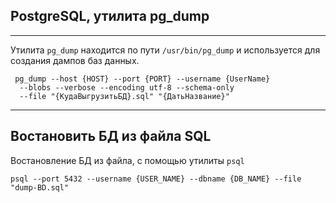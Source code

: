 PostgreSQL, утилита pg_dump
---
---

Утилита `pg_dump` находится по пути `/usr/bin/pg_dump` и используется для 
создания дампов баз данных.


```
 pg_dump --host {HOST} --port {PORT} --username {UserName}
  --blobs --verbose --encoding utf-8 --schema-only 
  --file "{КудаВыгрузитьБД}.sql" "{ДатьНазвание}"
```

---
Востановить БД из файла SQL
---
Востановление БД из файла, с помощью утилиты `psql` 

    psql --port 5432 --username {USER_NAME} --dbname {DB_NAME} --file "dump-BD.sql"
